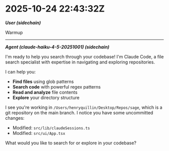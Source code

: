 <!-- Generated by SpecStory -->

# 2025-10-24 22:43:32Z

<!-- Claude Code Session 06b7d565-88ec-4f13-9b43-e513ed80e6c1 (2025-10-24_22-43-32Z) -->

_**User (sidechain)**_

Warmup

---

_**Agent (claude-haiku-4-5-20251001) (sidechain)**_

I'm ready to help you search through your codebase! I'm Claude Code, a file search specialist with expertise in navigating and exploring repositories.

I can help you:
- **Find files** using glob patterns
- **Search code** with powerful regex patterns
- **Read and analyze** file contents
- **Explore** your directory structure

I see you're working in `/Users/henryquillin/Desktop/Repos/sage`, which is a git repository on the main branch. I notice you have some uncommitted changes:
- Modified: `src/lib/claudeSessions.ts`
- Modified: `src/ui/App.tsx`

What would you like to search for or explore in your codebase?

